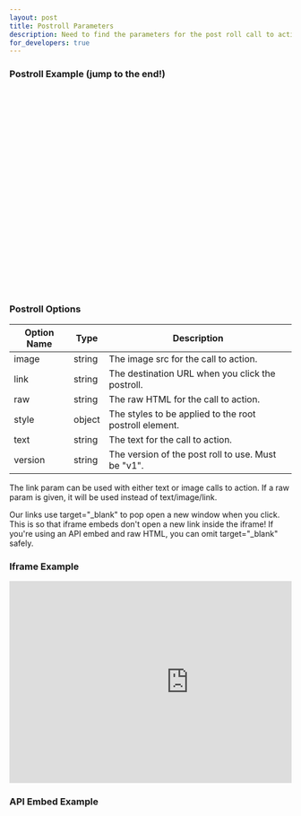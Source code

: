 ```yaml
---
layout: post
title: Postroll Parameters
description: Need to find the parameters for the post roll call to action feature? Look no further, they're all here!
for_developers: true
---
```


### Postroll Example (jump to the end!)

<div class="video_embed">
<div id="wistia_4d8229898d" style="width:640px;height:360px;" data-video-width="640" data-video-height="360">&nbsp;</div>
<script charset="ISO-8859-1" src="http://fast.wistia.com/static/E-v1.js"></script>
<script charset="ISO-8859-1" src="http://fast.wistia.com/static/concat/E-v1-gridify%2CpostRoll-v1.js"></script>

<script>/*<![CDATA[*/
wistiaEmbed = Wistia.embed("4d8229898d", {
    videoWidth: "640",
    videoHeight: "360",
    controlsVisibleOnLoad: true
});
Wistia.plugin.postRoll(wistiaEmbed, {
    version: "v1",
    text: "This clickable message<br/> will appear after your<br/> video ends!",
    link: "http://wistia.com",
    style: {
    backgroundColor: "#616161",
    color: "#ffffff",
    fontSize: "36px",
    fontFamily: "Gill Sans, Helvetica, Arial, sans-serif"
    }
});
/*]]*/</script>
</div>

### Postroll Options

 Option Name | Type   | Description                                             
 ----------- | ----   | --------------------------------------------------------
 image       | string | The image src for the call to action.                    
 link        | string | The destination URL when you click the postroll.         
 raw         | string | The raw HTML for the call to action.                     
 style       | object | The styles to be applied to the root postroll element.   
 text        | string | The text for the call to action.                         
 version     | string | The version of the post roll to use. Must be "v1".       

The link param can be used with either text or image calls to action. If a raw param 
is given, it will be used instead of text/image/link.

Our links use <span class="code">target="\_blank"</span> to pop open a new window when you click. This is so that iframe embeds don't open a new link inside the iframe! If you're using an API embed and raw HTML, you can omit <span class="code">target="\_blank"</span> safely.

### Iframe Example

<div class="code"><pre><iframe src="http://fast.wistia.com/embed/iframe/abcde12345?videoWidth=640&videoHeight=360&plugin[postRoll][version]=v1&plugin[postRoll][text]=You made it to the end of my video! Now check out my product.&plugin[postRoll][link]=http://myawesomeproduct.com/awesome&plugin[postRoll][style][background]=#404040&plugin[postRoll][style][color]=#ffffff" allowtransparency="true" frameborder="0" scrolling="no" class="wistia_embed" name="wistia_embed" width="640" height="360"></iframe></pre></div>

### API Embed Example

<div class="code"><pre><div id="wistia_abcde12345" style="width:640px;height;360px;" data-video-width="640" data-video-height="360">&nbsp;</div>
<script src="http://fast.wistia.com/static/E-v1.js"></script>
<script src="http://fast.wistia.com/static/concat/E-v1-gridify,postRoll-v1.js"></script>
<script>
wistiaEmbed = Wistia.embed("abcde12345", {
videoWidth: 640,
videoHeight: 360
});
Wistia.plugin.postRoll(wistiaEmbed, {
version: "v1"
text: "You made it to the end of my video! Now check out my product."
link: "http://myawesomeproduct.com/awesome"
style: {
  background: "#404040",
  color: "#ffffff"
}
});
</script></pre></div>
